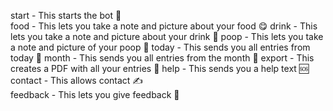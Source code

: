 start - This starts the bot 🚀  
food - This lets you take a note and picture about your food 😋 
drink - This lets you take a note and picture about your drink 🧉
poop - This lets you take a note and picture of your poop 💩
today - This sends you all entries from today 🫣
month - This sends you all entries from the month 👀
export - This creates a PDF with all your entries 📇
help - This sends you a help text 🆘  
contact - This allows contact ✍️  
feedback - This lets you give feedback 👺  
